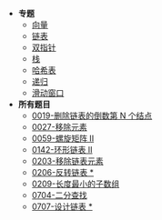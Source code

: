 - **专题**
  - [向量](_source/DSNA/00Vector.md)
  - [链表](_source/DSNA/00ListNode.md)
  - [双指针](_source/DSNA/00dual-pointer.md)
  - [栈](_source/DSNA/00stack.md)
  - [哈希表](_source/DSNA/00hashTable.md)
  - [递归](_source/DSNA/00recurrence.md)
  - [滑动窗口](_source/DSNA/00slidingWindow.md)
- **所有题目**
  - [0019-删除链表的倒数第 N 个结点](_source/DSNA/lc0019)
  - [0027-移除元素](_source/DSNA/lc0027.md)
  - [0059-螺旋矩阵 II](_source/DSNA/lc0059.md)
  - [0142-环形链表 II](_source/DSNA/lc0142)
  - [0203-移除链表元素](_source/DSNA/lc0203)
  - [0206-反转链表 \*](_source/DSNA/lc0206)
  - [0209-长度最小的子数组](_source/DSNA/lc0209.md)
  - [0704-二分查找](_source/DSNA/lc0704.md)
  - [0707-设计链表 \*](_source/DSNA/lc0707)